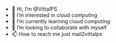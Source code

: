 - 👋 Hi, I’m @VittalPS
- 👀 I’m interested in cloud computing
- 🌱 I’m currently learning cloud computing
- 💞️ I’m looking to collaborate with myself
- 📫 How to reach me just mail2vittalps

<!---
VittalPS/VittalPS is a ✨ special ✨ repository because its `README.md` (this file) appears on your GitHub profile.
You can click the Preview link to take a look at your changes.
--->
